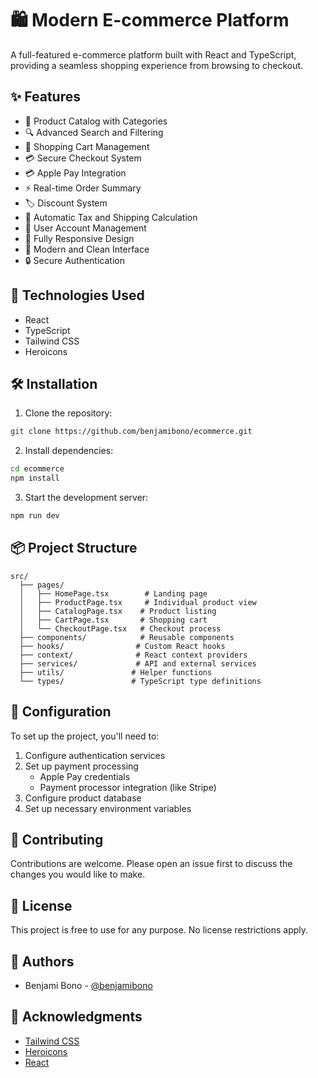 # 🛍️ Modern E-commerce Platform

A full-featured e-commerce platform built with React and TypeScript, providing a seamless shopping experience from browsing to checkout.

## ✨ Features

- 🏪 Product Catalog with Categories
- 🔍 Advanced Search and Filtering
- 🛒 Shopping Cart Management
- 💳 Secure Checkout System
- 💳 Apple Pay Integration
- ⚡ Real-time Order Summary
- 🏷️ Discount System
- 🧮 Automatic Tax and Shipping Calculation
- 👤 User Account Management
- 📱 Fully Responsive Design
- 🎨 Modern and Clean Interface
- 🔒 Secure Authentication

## 🚀 Technologies Used

- React
- TypeScript
- Tailwind CSS
- Heroicons

## 🛠️ Installation

1. Clone the repository:

```bash
git clone https://github.com/benjamibono/ecommerce.git
```

2. Install dependencies:

```bash
cd ecommerce
npm install
```

3. Start the development server:

```bash
npm run dev
```

## 📦 Project Structure

```
src/
  ├── pages/
  │   ├── HomePage.tsx        # Landing page
  │   ├── ProductPage.tsx     # Individual product view
  │   ├── CatalogPage.tsx    # Product listing
  │   ├── CartPage.tsx       # Shopping cart
  │   └── CheckoutPage.tsx   # Checkout process
  ├── components/            # Reusable components
  ├── hooks/                # Custom React hooks
  ├── context/              # React context providers
  ├── services/             # API and external services
  ├── utils/               # Helper functions
  └── types/               # TypeScript type definitions
```

## 🔧 Configuration

To set up the project, you'll need to:

1. Configure authentication services
2. Set up payment processing
   - Apple Pay credentials
   - Payment processor integration (like Stripe)
3. Configure product database
4. Set up necessary environment variables

## 🤝 Contributing

Contributions are welcome. Please open an issue first to discuss the changes you would like to make.

## 📄 License

This project is free to use for any purpose. No license restrictions apply.

## 👥 Authors

- Benjami Bono - [@benjamibono](https://github.com/benjamibono)

## 🙏 Acknowledgments

- [Tailwind CSS](https://tailwindcss.com/)
- [Heroicons](https://heroicons.com/)
- [React](https://reactjs.org/)
